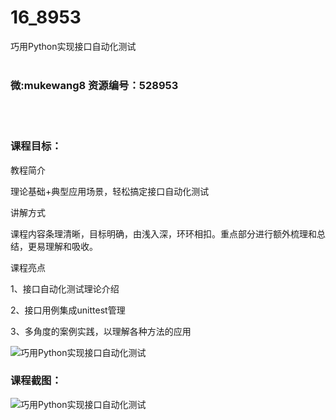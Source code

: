 # 16_8953
巧用Python实现接口自动化测试
<br/></br>
<h3>微:mukewang8 资源编号：528953</h3>
<br/></br>
<h3>课程目标：</h3>
<p>教程简介</p>
<p>理论基础+典型应用场景，轻松搞定接口自动化测试</p>
<p>讲解方式</p>
<p>课程内容条理清晰，目标明确，由浅入深，环环相扣。重点部分进行额外梳理和总结，更易理解和吸收。</p>
<p>课程亮点</p>
<p>1、接口自动化测试理论介绍</p>
<p>2、接口用例集成unittest管理</p>
<p>3、多角度的案例实践，以理解各种方法的应用</p>
<p><img src="https://www.ko996.com/wp-content/uploads/img/2019/11/356-71.jpg" alt="巧用Python实现接口自动化测试"></p>
<h3>课程截图：</h3>
<p><img src="https://www.ko996.com/wp-content/uploads/img/2019/11/11111-15.jpg" alt="巧用Python实现接口自动化测试"></p>
